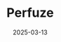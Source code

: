 ---  
layout: startup_page  
title: "Perfuze"  
id: "perfuze.com"  
permalink: "/perfuzeperfuze.com03132025/"  
website: "https://www.perfuze.com"  
funding_round: ""  
funding_amount: "€22M"  
investors: "Earlybird, EQT Life Sciences, Seroba, SV Health"  
about: "Perfuze is a medical device company focused on advancing stroke treatment through next-generation catheter-based aspiration technology. Their Zipline™ Access Catheters are designed to simplify neurointerventional procedures, improve clot removal efficiency, and enhance patient outcomes in acute ischemic strokes. The company's mission is to simplify and improve stroke treatment and outcomes through technological innovation."  
markets: "MedTech"  
hq: "Galway, Ireland"  
founded_year: ""  
linkedin: "https://ie.linkedin.com/company/perfuze"  
twitter: ""  
instagram: ""  
facebook: ""  
crunchbase: "https://www.crunchbase.com/organization/perfuze"  
pitchbook: "https://pitchbook.com/profiles/company/265044-07"  

date_display: "13-Mar-2025"  
date: "2025-03-13"

# SEO Optimization  
meta_title: "Perfuze -  Funding (€22M)"  
meta_description: "Perfuze, Perfuze is a medical device company focused on advancing stroke treatment through next-generation catheter-based aspiration technology. Their Zipline™..."  
meta_keywords: "Perfuze, MedTech,  funding"  
canonical_url: "https://startup.projectstartups.com/perfuzeperfuze.com03132025/"  
---